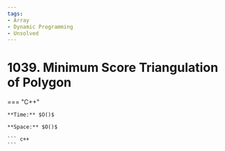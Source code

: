 ```yaml
---
tags:
- Array
- Dynamic Programming
- Unsolved
---
```



# 1039. Minimum Score Triangulation of Polygon

=== "C++"

    **Time:** $O()$

    **Space:** $O()$

    ``` c++
    ```